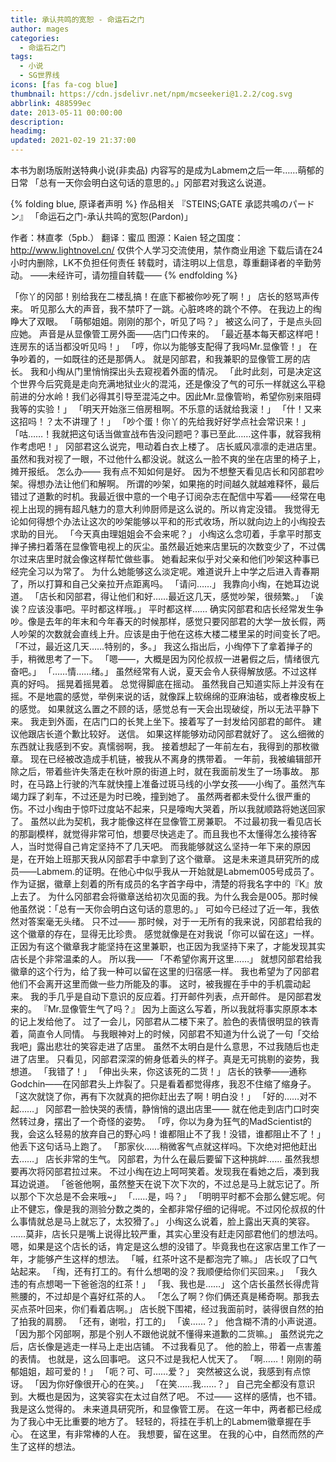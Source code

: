 ```yaml
---
title: 承认共鸣的宽恕 - 命运石之门
author: mages
categories:
  - 命运石之门
tags:
  - 小说
  - SG世界线
icons: [fas fa-cog blue]
thumbnail: https://cdn.jsdelivr.net/npm/mcseekeri@1.2.2/cog.svg
abbrlink: 488599ec
date: 2013-05-11 00:00:00
description:
headimg:
updated: 2021-02-19 21:37:00
---
```

本书为剧场版附送特典小说(非卖品)
内容写的是成为Labmem之后一年……萌郁的日常
「总有一天你会明白这句话的意思的。」冈部君对我这么说道。
<!-- more -->
{% folding blue, 原译者声明 %}
作品相关
『STEINS;GATE 承認共鳴のパードン』
「命运石之门-承认共鸣的宽恕(Pardon)」

作者：林直孝（5pb.）
翻译：蜜瓜
图源：Kaien
轻之国度：http://www.lightnovel.cn/
仅供个人学习交流使用，禁作商业用途
下载后请在24小时内删除，LK不负担任何责任
转载时，请注明以上信息，尊重翻译者的辛勤劳动。
——未经许可，请勿擅自转载——
{% endfolding %}

「你丫的冈部！别给我在二楼乱搞！在底下都被你吵死了啊！」
店长的怒骂声传来。
听见那么大的声音，我不禁吓了一跳。心脏咚咚的跳个不停。
在我边上的绹睁大了双眼。
「萌郁姐姐。刚刚的那个，听见了吗？」
被这么问了，于是点头回应她。
声音是从显像管工房外面——店门口传来的。
「最近基本每天都这样吧！连房东的话当都没听见吗！」
「哼，你以为能够支配得了我吗Mr.显像管！」
在争吵着的，一如既往的还是那俩人。
就是冈部君，和我兼职的显像管工房的店长。
我和小绹从门里悄悄探出头去窥视着外面的情况。
「此时此刻，可是决定这个世界今后究竟是走向充满地狱业火的混沌，还是像没了气的可乐一样就这么平稳前进的分水岭！我们必得其引导至混沌之中。因此Mr.显像管哟，希望你别来阻碍我等的实验！」
「明天开始涨三倍房租啊。不乐意的话就给我滚！」
「什！又来这招吗！？太不讲理了！」
「吵个蛋！你丫的先给我好好学点社会常识来！」
「咕……！我就把这句话当做宣战布告没问题吧？事已至此……这件事，就容我稍作考虑吧！」
冈部君这么说完，甩动着白衣上楼了。
店长威风凛凛的走进店里。虽然和我对视了一眼，不过他什么都没说。就这么一脸不爽的坐在店里的椅子上，摊开报纸。
怎么办——
我有点不知如何是好。
因为不想整天看见店长和冈部君吵架。得想办法让他们和解啊。
所谓的吵架，如果拖的时间越久就越难释怀，最后错过了道歉的时机。我最近很中意的一个电子订阅杂志在配信中写着——经常在电视上出现的拥有超凡魅力的意大利帅厨师是这么说的。所以肯定没错。
我觉得无论如何得想个办法让这次的吵架能够以平和的形式收场，所以就向边上的小绹投去求助的目光。
「今天真由理姐姐会不会来呢？」
小绹这么念叨着，手拿平时那支掸子拂扫着落在显像管电视上的灰尘。虽然最近她来店里玩的次数变少了，不过偶尔过来店里时就会像这样帮忙做些事。
她看起来似乎对父亲和他们吵架这种事已经完全习以为常了。
为什么她能够这么淡定呢。难道说升上中学之后进入青春期了，所以打算和自己父亲拉开点距离吗。
「请问……」
我靠向小绹，在她耳边说道。
「店长和冈部君，得让他们和好……最近这几天，感觉吵架，很频繁。」
「诶诶？应该没事吧。平时都这样哦。」
平时都这样……
确实冈部君和店长经常发生争吵。像是去年的年末和今年春天的时候那样，感觉只要冈部君的大学一放长假，两人吵架的次数就会直线上升。应该是由于他在这栋大楼二楼里呆的时间变长了吧。
「不过，最近这几天……特别的，多。」
我这么指出后，小绹停下了拿着掸子的手，稍微思考了一下。
「嗯——，大概是因为冈伦叔叔一进暑假之后，情绪很亢奋吧。」
「……情……绪。」
虽然经常有人说，夏天会令人获得解放感。不过这样真的好吗。
摇晃着摇晃着。
总觉得脚底在摇动。
虽然我自己知道实际上并没有在摇。不是地震的感觉，举例来说的话，就像踩上软绵绵的亚麻油毡，或者橡皮板上的感觉。
如果就这么置之不顾的话，感觉总有一天会出现破绽，所以无法平静下来。
我走到外面，在店门口的长凳上坐下。接着写了一封发给冈部君的邮件。
建议他跟店长道个歉比较好。
送信。
如果这样能够劝动冈部君就好了。
这么细微的东西就让我感到不安。真懦弱啊，我。
接着想起了一年前左右，我得到的那枚徽章。
现在已经被改造成手机链，被我从不离身的携带着。
一年前，我被编辑部开除之后，带着些许失落走在秋叶原的街道上时，就在我面前发生了一场事故。
那时，在马路上行驶的汽车就快撞上准备过斑马线的小学女孩——小绹了。虽然汽车竭力踩了刹车，不过还是为时已晚，撞到她了。
虽然两者都未受什么很严重的伤。不过小绹由于惊吓过度站不起来，只是嚎啕大哭着，所以我就顺路将她送回家了。
虽然以此为契机，我才能像这样在显像管工房兼职。
不过最初我一看见店长的那副模样，就觉得非常可怕，想要尽快逃走了。而且我也不太懂得怎么接待客人，当时觉得自己肯定坚持不了几天吧。
而我能够就这么坚持一年下来的原因是，在开始上班那天我从冈部君手中拿到了这个徽章。
这是未来道具研究所的成员——Labmem.的证明。在他心中似乎我从一开始就是Labmem005号成员了。作为证据，徽章上刻着的所有成员的名字首字母中，清楚的将我名字中的『K』放上去了。
为什么冈部君会将徽章送给初次见面的我。为什么我会是005。那时候他虽然说：「总有一天你会明白这句话的意思的。」 可如今已经过了近一年，我依然对答案毫无头绪。
只不过——
那时候，对于一无所有的我来说，冈部君给我的这个徽章的存在，显得无比珍贵。
感觉就像是在对我说「你可以留在这」一样。
正因为有这个徽章我才能坚持在这里兼职，也正因为我坚持下来了，才能发现其实店长是个非常温柔的人。
所以我——
「不希望你离开这里……」
就想冈部君给我徽章的这个行为，给了我一种可以留在这里的归宿感一样。
我也希望为了冈部君他们不会离开这里而做一些力所能及的事。
这时，被我握在手中的手机震动起来。
我的手几乎是自动下意识的反应着。打开邮件列表，点开邮件。
是冈部君发来的。
『Mr.显像管生气了吗？』
因为上面这么写着，所以我就将事实原原本本的记上发给他了。
过了一会儿，冈部君从二楼下来了。脸色的表情很明显的铁青着，简直令人同情。
与我眼神对上的时候，冈部君不知道为什么说了一句「交给我吧」露出悲壮的笑容走进了店里。
虽然不太明白是什么意思，不过我随后也走进了店里。
只看见，冈部君深深的俯身低着头的样子。真是无可挑剔的姿势，我想道。
「我错了！」
「伸出头来，你这该死的二货！」
店长的铁拳——通称Godchin——在冈部君头上炸裂了。只是看着都觉得疼，我忍不住缩了缩身子。
「这次就饶了你，再有下次就真的把你赶出去了啊！明白没！」
「好的……对不起……」
冈部君一脸快哭的表情，静悄悄的退出店里——
就在他走到店门口时突然转过身，摆出了一个奇怪的姿势。
「哼，你以为身为狂气的MadScientist的我，会这么轻易的放弃自己的野心吗！谁都阻止不了我！没错，谁都阻止不了！」
他丢下这句话马上跑了。
「那家伙……稍微客气点就这样吗。下次绝对把他赶出去……」
店长非常的生气。
冈部君，为什么在最后要留下这种挑衅……
虽然我想要再次将冈部君拉过来。
不过小绹在边上呵呵笑着。发现我在看她之后，凑到我耳边说道。
「爸爸他啊，虽然整天在说下次下次的，不过总是马上就忘记了。所以那个下次总是不会来哦\~」
「……是，吗？」
「明明平时都不会那么健忘呢。何止不健忘，像是我的测验分数之类的，全都非常仔细的记得呢。不过冈伦叔叔的什么事情就总是马上就忘了，太狡猾了。」
小绹这么说着，脸上露出天真的笑容。
……莫非，店长只是嘴上说得比较严重，其实心里没有赶走冈部君他们的想法吗。
嗯，如果是这个店长的话，肯定是这么想的没错了。毕竟我也在这家店里工作了一年，才能够产生这样的想法。
「嘁，红茶叶这不是都泡完了嘛。」
店长叹了口气站起来。
「绹，还有打工的。有什么想喝的没？我顺便给你们买回来。」
「我久违的有点想喝一下爸爸泡的红茶！」
「我、我也是……」
这个店长虽然长得虎背熊腰的，不过却是个喜好红茶的人。
「怎么了啊？你们俩还真是稀奇啊。那我去买点茶叶回来，你们看着店啊。」
店长脱下围裙，经过我面前时，装得很自然的拍了拍我的肩膀。
「还有，谢啦，打工的」
「诶……？」
他含糊不清的小声说道。
「因为那个冈部啊，那是个别人不跟他说就不懂得来道歉的二货嘛。」
虽然说完之后，店长像是逃走一样马上走出店铺。
不过我看见了。
他的脸上，带着一点害羞的表情。
也就是，这么回事吧。
这只不过是我杞人忧天了。
「啊……！刚刚的萌郁姐姐，超可爱的！」
「呃？可、可……爱？」
突然被这么说，我感到有点惊讶。
「因为你好像很开心的在笑。」
「在笑……我……？」
自己完全都没有意识到。大概也是因为，这笑容实在太过自然了吧。
不过——
这样的感情，也不错。我是这么觉得的。
未来道具研究所，和显像管工房。
在这一年中，两者都已经成为了我心中无比重要的地方了。
轻轻的，将挂在手机上的Labmem徽章握在手心。
在这里，有非常棒的人在。
我想要，留在这里。
在我的心中，自然而然的产生了这样的想法。